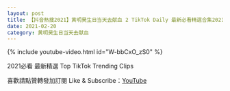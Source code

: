 ```yaml
---
layout: post
title: 【抖音熱搜2021】黄明昊生日当天去献血 2 TikTok Daily 最新必看精選合集2021 02 20
date: 2021-02-20
category: 黄明昊生日当天去献血
---
```


{% include youtube-video.html id="W-bbCxO_zS0" %}

2021必看 最新精選 Top TikTok Trending Clips

喜歡請點贊轉發加訂閱 Like & Subscribe：[YouTube](https://www.youtube.com/channel/UCAoR7VcanIPd04uEq_GIylA/videos)

